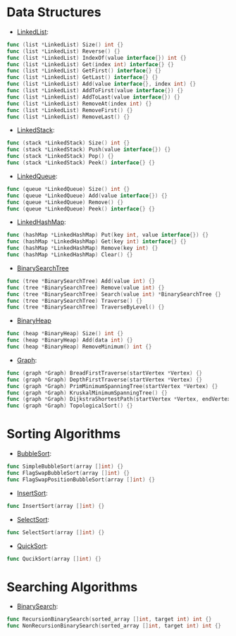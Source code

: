 Data Structures
======================
* [LinkedList](https://github.com/RincLiu/Go-Algorithm/blob/master/data-structures/list/linked-list.go):

```go
func (list *LinkedList) Size() int {}
func (list *LinkedList) Reverse() {}
func (list *LinkedList) IndexOf(value interface{}) int {}
func (list *LinkedList) Get(index int) interface{} {}
func (list *LinkedList) GetFirst() interface{} {}
func (list *LinkedList) GetLast() interface{} {}
func (list *LinkedList) Add(value interface{}, index int) {}
func (list *LinkedList) AddToFirst(value interface{}) {}
func (list *LinkedList) AddToLast(value interface{}) {}
func (list *LinkedList) RemoveAt(index int) {}
func (list *LinkedList) RemoveFirst() {}
func (list *LinkedList) RemoveLast() {}
```

* [LinkedStack](https://github.com/RincLiu/Go-Algorithm/blob/master/data-structures/stack/linked-stack.go):

```go
func (stack *LinkedStack) Size() int {}
func (stack *LinkedStack) Push(value interface{}) {}
func (stack *LinkedStack) Pop() {}
func (stack *LinkedStack) Peek() interface{} {}
```

* [LinkedQueue](https://github.com/RincLiu/Go-Algorithm/blob/master/data-structures/queue/linked-queue.go):

```go
func (queue *LinkedQueue) Size() int {}
func (queue *LinkedQueue) Add(value interface{}) {}
func (queue *LinkedQueue) Remove() {}
func (queue *LinkedQueue) Peek() interface{} {}
```

* [LinkedHashMap](https://github.com/RincLiu/Go-Algorithm/blob/master/data-structures/hash/linked-hash-map.go):

```go
func (hashMap *LinkedHashMap) Put(key int, value interface{}) {}
func (hashMap *LinkedHashMap) Get(key int) interface{} {}
func (hashMap *LinkedHashMap) Remove(key int) {}
func (hashMap *LinkedHashMap) Clear() {}
```

* [BinarySearchTree](https://github.com/RincLiu/Go-Algorithm/blob/master/data-structures/tree/binary-search-tree.go)

```go
func (tree *BinarySearchTree) Add(value int) {}
func (tree *BinarySearchTree) Remove(value int) {}
func (tree *BinarySearchTree) Search(value int) *BinarySearchTree {}
func (tree *BinarySearchTree) Traverse() {}
func (tree *BinarySearchTree) TraverseByLevel() {}
```

* [BinaryHeap](https://github.com/RincLiu/Go-Algorithm/blob/master/data-structures/heap/binary-heap.go)

```go
func (heap *BinaryHeap) Size() int {}
func (heap *BinaryHeap) Add(data int) {}
func (heap *BinaryHeap) RemoveMinimum() int {}
```

* [Graph](https://github.com/RincLiu/Go-Algorithm/blob/master/data-structures/graph/graph.go):

```go
func (graph *Graph) BreadFirstTraverse(startVertex *Vertex) {}
func (graph *Graph) DepthFirstTraverse(startVertex *Vertex) {}
func (graph *Graph) PrimMinimumSpanningTree(startVertex *Vertex) {}
func (graph *Graph) KruskalMinimumSpanningTree() {}
func (graph *Graph) DijkstraShortestPath(startVertex *Vertex, endVertex *Vertex) {}
func (graph *Graph) TopologicalSort() {}
```

Sorting Algorithms
==================
* [BubbleSort](https://github.com/RincLiu/Go-Algorithm/blob/master/algorithms/sort/bubble-sort.go):

```go
func SimpleBubbleSort(array []int) {}
func FlagSwapBubbleSort(array []int) {}
func FlagSwapPositionBubbleSort(array []int) {}
```

* [InsertSort](https://github.com/RincLiu/Go-Algorithm/blob/master/algorithms/sort/insert-sort.go):

```go
func InsertSort(array []int) {}
```

* [SelectSort](https://github.com/RincLiu/Go-Algorithm/blob/master/algorithms/sort/select-sort.go):

```go
func SelectSort(array []int) {}
```

* [QuickSort](https://github.com/RincLiu/Go-Algorithm/blob/master/algorithms/sort/quick-sort.go):

```go
func QucikSort(array []int) {}
```

Searching Algorithms
=================
* [BinarySearch](https://github.com/RincLiu/Go-Algorithm/blob/master/algorithms/search/binary-search.go):

```go
func RecursionBinarySearch(sorted_array []int, target int) int {}
func NonRecursionBinarySearch(sorted_array []int, target int) int {}
```
